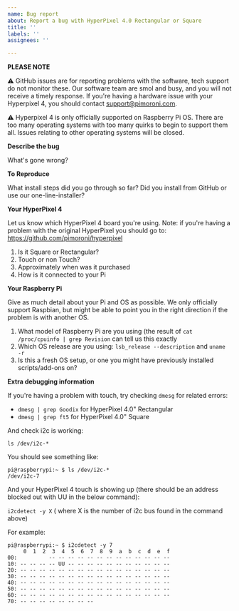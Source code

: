 ```yaml
---
name: Bug report
about: Report a bug with HyperPixel 4.0 Rectangular or Square
title: ''
labels: ''
assignees: ''

---
```


**PLEASE NOTE**

:warning: GitHub issues are for reporting problems with the software, tech support do not monitor these.
Our software team are smol and busy, and you will not receive a timely response.
If you're having a hardware issue with your Hyperpixel 4, you should contact support@pimoroni.com.

:warning: Hyperpixel 4 is only officially supported on Raspberry Pi OS. There are too many operating systems with too many quirks to begin to support them all. Issues relating to other operating systems will be closed.

**Describe the bug**

What's gone wrong?

**To Reproduce**

What install steps did you go through so far? Did you install from GitHub or use our one-line-installer?

**Your HyperPixel 4**

Let us know which HyperPixel 4 board you're using. Note: if you're having a problem with the original HyperPixel you should go to: https://github.com/pimoroni/hyperpixel

1. Is it Square or Rectangular?
2. Touch or non Touch?
3. Approximately when was it purchased
4. How is it connected to your Pi

**Your Raspberry Pi**

Give as much detail about your Pi and OS as possible. We only officially support Raspbian, but might be able to point you in the right direction if the problem is with another OS.

1. What model of Raspberry Pi are you using (the result of `cat /proc/cpuinfo | grep Revision` can tell us this exactly
2. Which OS release are you using: `lsb_release --description` and `uname -r`
3. Is this a fresh OS setup, or one you might have previously installed scripts/add-ons on?

**Extra debugging information**

If you're having a problem with touch, try checking `dmesg` for related errors:

* `dmesg | grep Goodix` for HyperPixel 4.0" Rectangular
* `dmesg | grep ft5` for HyperPixel 4.0" Square

And check i2c is working:

`ls /dev/i2c-*`

You should see something like:

```text
pi@raspberrypi:~ $ ls /dev/i2c-*
/dev/i2c-7
```

And your HyperPixel 4 touch is showing up (there should be an address blocked out with UU in the below command):

`i2cdetect -y X` ( where X is the number of i2c bus found in the command above)

For example:

```text
pi@raspberrypi:~ $ i2cdetect -y 7
     0  1  2  3  4  5  6  7  8  9  a  b  c  d  e  f
00:          -- -- -- -- -- -- -- -- -- -- -- -- --
10: -- -- -- -- UU -- -- -- -- -- -- -- -- -- -- --
20: -- -- -- -- -- -- -- -- -- -- -- -- -- -- -- --
30: -- -- -- -- -- -- -- -- -- -- -- -- -- -- -- --
40: -- -- -- -- -- -- -- -- -- -- -- -- -- -- -- --
50: -- -- -- -- -- -- -- -- -- -- -- -- -- -- -- --
60: -- -- -- -- -- -- -- -- -- -- -- -- -- -- -- --
70: -- -- -- -- -- -- -- --
```
